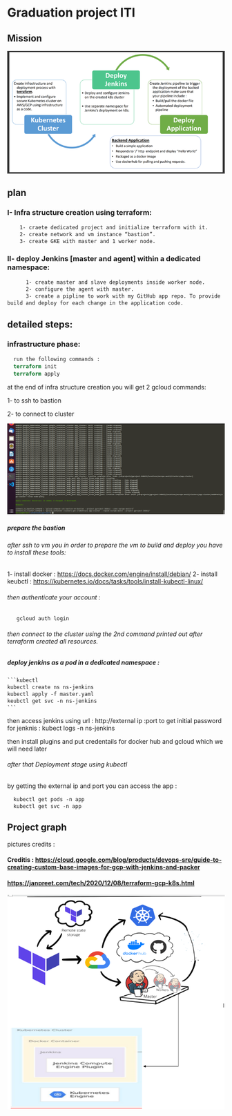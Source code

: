 
# Graduation project ITI




## Mission
![App Screenshot](https://github.com/EbraamMaher/Infra/blob/master/Picture1.png)


## plan

### I- Infra structure creation using terraform:
        1- craete dedicated project and initialize terraform with it.
        2- create network and vm instance “bastion”.
        3- create GKE with master and 1 worker node.

### II- deploy Jenkins [master and agent] within a dedicated namespace:
	      1- create master and slave deployments inside worker node.
 	      2- configure the agent with master.
	      3- create a pipline to work with my GitHub app repo. To provide build and deploy for each change in the application code.



## detailed steps: 

### infrastructure phase:

```terraform
  run the following commands :
  terraform init
  terraform apply
```
at the end of infra structure creation you will get 2 gcloud commands:

1- to ssh to bastion

2- to connect to cluster 

![App Screenshot](https://github.com/EbraamMaher/Infra/blob/master/pictures/3.png)


##### prepare the bastion

###### after ssh to vm you in order to prepare the vm to build and deploy you have to install these tools:

1- install docker  : https://docs.docker.com/engine/install/debian/
2- install keubctl : https://kubernetes.io/docs/tasks/tools/install-kubectl-linux/

###### then authenticate your account : 
```gcloud
   gcloud auth login
```

###### then connect to the cluster using the *2nd command printed out* after terraform created all resources.

##### deploy jenkins as a pod in a dedicated namespace : 
	```kubectl
	kubectl create ns ns-jenkins
	kubectl apply -f master.yaml  
	keubctl get svc -n ns-jenkins
	```
	
then access jenkins using url : http://external ip :port
to get initial password for jenknis : kubect logs <pod-name> -n ns-jenkins

then install plugins and put credentails for docker hub and gcloud which we will need later 


###### after that Deployment stage using kubectl

by getting the external ip and port you can access the app :

```kuebctl 
  kubectl get pods -n app
  kubectl get svc -n app
```
## Project graph

pictures credits :
#### Creditis : https://cloud.google.com/blog/products/devops-sre/guide-to-creating-custom-base-images-for-gcp-with-jenkins-and-packer
   #### https://janpreet.com/tech/2020/12/08/terraform-gcp-k8s.html

![App Screenshot](https://github.com/EbraamMaher/Infra/blob/master/Screenshot%20(1483).png)
